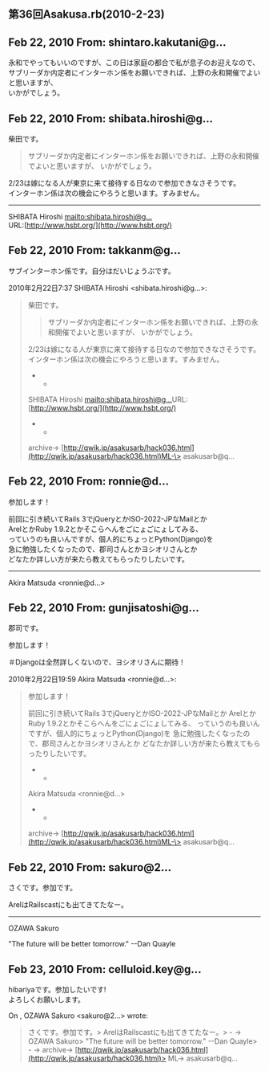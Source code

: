 ## 第36回Asakusa.rb(2010-2-23)

## Feb 22, 2010 From: shintaro.kakutani@g...

永和でやってもいいのですが、この日は家庭の都合で私が息子のお迎えなので、  
サブリーダか内定者にインターホン係をお願いできれば、上野の永和開催でよいと思いますが、  
いかがでしょう。

## Feb 22, 2010 From: shibata.hiroshi@g...

柴田です。

> サブリーダか内定者にインターホン係をお願いできれば、上野の永和開催でよいと思いますが、 いかがでしょう。

2/23は嫁になる人が東京に来て接待する日なので参加できなさそうです。  
インターホン係は次の機会にやろうと思います。すみません。

* * *

SHIBATA Hiroshi [mailto:shibata.hiroshi@g...](mailto:shibata.hiroshi@g...)  
URL:[http://www.hsbt.org/](http://www.hsbt.org/)

## Feb 22, 2010 From: takkanm@g...

サブインターホン係です。自分はだいじょうぶです。

2010年2月22日7:37 SHIBATA Hiroshi \<shibata.hiroshi@g...\>:

> 柴田です。
> 
> > サブリーダか内定者にインターホン係をお願いできれば、上野の永和開催でよいと思いますが、 いかがでしょう。
> 
> 2/23は嫁になる人が東京に来て接待する日なので参加できなさそうです。 インターホン係は次の機会にやろうと思います。すみません。
> 
> - -
> 
> SHIBATA Hiroshi [mailto:shibata.hiroshi@g...](mailto:shibata.hiroshi@g...)URL:[http://www.hsbt.org/](http://www.hsbt.org/)
> 
> - -
> 
> archive-\> [http://qwik.jp/asakusarb/hack036.html](http://qwik.jp/asakusarb/hack036.html)ML-\> asakusarb@q...
## Feb 22, 2010 From: ronnie@d...

参加します！

前回に引き続いてRails 3でjQueryとかISO-2022-JPなMailとか  
ArelとかRuby 1.9.2とかそこらへんをごにょごにょしてみる、  
っていうのも良いんですが、個人的にちょっとPython(Django)を  
急に勉強したくなったので、郡司さんとかヨシオリさんとか  
どなたか詳しい方が来たら教えてもらったりしたいです。

* * *

Akira Matsuda \<ronnie@d...\>

## Feb 22, 2010 From: gunjisatoshi@g...

郡司です。

参加します！

＃Djangoは全然詳しくないので、ヨシオリさんに期待！

2010年2月22日19:59 Akira Matsuda \<ronnie@d...\>:

> 参加します！
> 
> 前回に引き続いてRails 3でjQueryとかISO-2022-JPなMailとか ArelとかRuby 1.9.2とかそこらへんをごにょごにょしてみる、 っていうのも良いんですが、個人的にちょっとPython(Django)を 急に勉強したくなったので、郡司さんとかヨシオリさんとか どなたか詳しい方が来たら教えてもらったりしたいです。
> 
> - -
> 
> Akira Matsuda \<ronnie@d...\>
> 
> - -
> 
> archive-\> [http://qwik.jp/asakusarb/hack036.html](http://qwik.jp/asakusarb/hack036.html)ML-\> asakusarb@q...
## Feb 22, 2010 From: sakuro@2...

さくです。参加です。

ArelはRailscastにも出てきてたなー。

* * *

OZAWA Sakuro

"The future will be better tomorrow." --Dan Quayle

## Feb 23, 2010 From: celluloid.key@g...

hibariyaです。参加したいです!  
よろしくお願いします。

On , OZAWA Sakuro \<sakuro@2...\> wrote:

> さくです。参加です。> ArelはRailscastにも出てきてたなー。> - -> OZAWA Sakuro> "The future will be better tomorrow." --Dan Quayle> - -> archive-\> [http://qwik.jp/asakusarb/hack036.html](http://qwik.jp/asakusarb/hack036.html)> ML-\> asakusarb@q...

